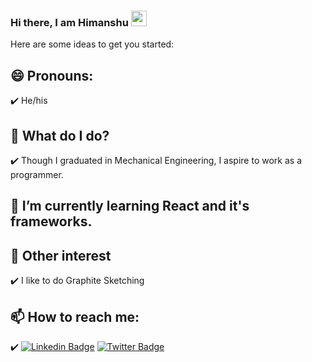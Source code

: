 ### Hi there, I am Himanshu <img src="https://media.giphy.com/media/hvRJCLFzcasrR4ia7z/giphy.gif" width="25px">


Here are some ideas to get you started:

## 😄 Pronouns: 
  ✔️ He/his

## 🔭 What do I do?
  ✔️ Though I graduated in Mechanical Engineering, I aspire to work as a programmer.

## 🌱 I’m currently learning React and it's frameworks.

## 👯 Other interest
  ✔️ I like to do Graphite Sketching 

## 📫 How to reach me:
  ✔️ [![Linkedin Badge](https://img.shields.io/badge/-LinkedIn-0e76a8?style=flat-square&logo=Linkedin&logoColor=white)](https://www.linkedin.com/in/himanshu-dwivedi-861205112/) [![Twitter Badge](https://img.shields.io/badge/-Twitter-00acee?style=flat-square&logo=Twitter&logoColor=white)](https://twitter.com/himansh03285202)

